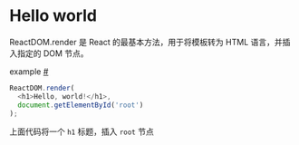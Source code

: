 # Hello world  

ReactDOM.render 是 React 的最基本方法，用于将模板转为 HTML 语言，并插入指定的 DOM 节点。

example [#](/demo/helloWorld)
```js
ReactDOM.render(
  <h1>Hello, world!</h1>,
  document.getElementById('root')
);
```

上面代码将一个 `h1` 标题，插入 `root` 节点
